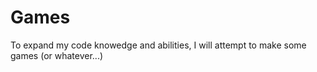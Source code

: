 # Games
To expand my code knowedge and abilities, I will attempt to make some games (or whatever...)
